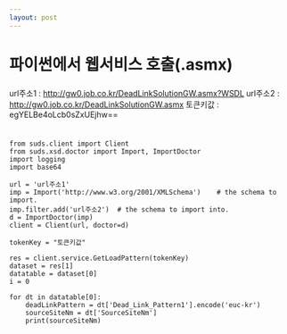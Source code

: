 ```yaml
---
layout: post
---
```

# 파이썬에서 웹서비스 호출(.asmx)


###
url주소1 : http://gw0.job.co.kr/DeadLinkSolutionGW.asmx?WSDL
url주소2 : http://gw0.job.co.kr/DeadLinkSolutionGW.asmx
토큰키값 : egYELBe4oLcb0sZxUEjhw==
###

```no-highlight

from suds.client import Client
from suds.xsd.doctor import Import, ImportDoctor
import logging
import base64

url = 'url주소1'
imp = Import('http://www.w3.org/2001/XMLSchema')    # the schema to import.
imp.filter.add('url주소2')  # the schema to import into.
d = ImportDoctor(imp)
client = Client(url, doctor=d)

tokenKey = "토큰키값"

res = client.service.GetLoadPattern(tokenKey)
dataset = res[1]
datatable = dataset[0]
i = 0

for dt in datatable[0]:
	deadLinkPattern = dt['Dead_Link_Pattern1'].encode('euc-kr')
	sourceSiteNm = dt['SourceSiteNm']
	print(sourceSiteNm)


```
